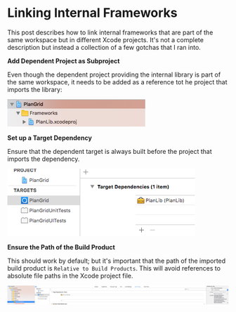 # Linking Internal Frameworks

This post describes how to link internal frameworks that are part of the same workspace but in different Xcode projects. It's not a complete description but instead a collection of a few gotchas that I ran into.

**Add Dependent Project as Subproject**

Even though the dependent project providing the internal library is part of the same workspace, it needs to be added as a reference tot he project that imports the library:

![](AddProjectSubproject.png)

**Set up a Target Dependency**

Ensure that the dependent target is always built before the project that imports the dependency.

![](TargetDependency.png)

**Ensure the Path of the Build Product**

This should work by default; but it's important that the path of the imported build product is `Relative to Build Products`. This will avoid references to absolute file paths in the Xcode project file.

![](EnsureBuildProductPath.png)
